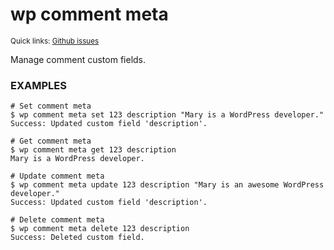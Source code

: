 # wp comment meta

<small>Quick links: <a href="https://github.com/issues?q=is%3Aopen+label%3Acommand%3Acomment-meta+sort%3Aupdated-desc+org%3Awp-cli">Github issues</a></small>

Manage comment custom fields.

### EXAMPLES

    # Set comment meta
    $ wp comment meta set 123 description "Mary is a WordPress developer."
    Success: Updated custom field 'description'.

    # Get comment meta
    $ wp comment meta get 123 description
    Mary is a WordPress developer.

    # Update comment meta
    $ wp comment meta update 123 description "Mary is an awesome WordPress developer."
    Success: Updated custom field 'description'.

    # Delete comment meta
    $ wp comment meta delete 123 description
    Success: Deleted custom field.




